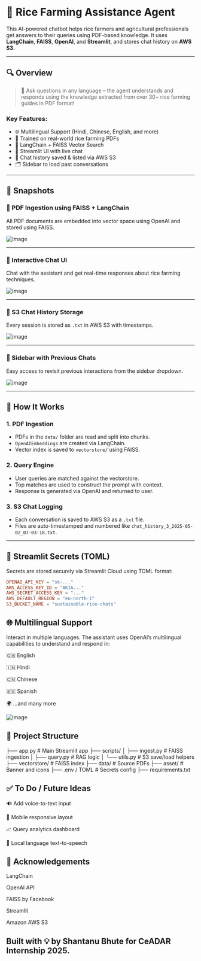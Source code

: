 # 🌾 Rice Farming Assistance Agent

This AI-powered chatbot helps rice farmers and agricultural professionals get answers to their queries using PDF-based knowledge. It uses **LangChain**, **FAISS**, **OpenAI**, and **Streamlit**, and stores chat history on **AWS S3**.

---

## 🔍 Overview

> 💬 Ask questions in any language – the agent understands and responds using the knowledge extracted from over 30+ rice farming guides in PDF format!

### Key Features:
- 🌐 Multilingual Support (Hindi, Chinese, English, and more)
- 📄 Trained on real-world rice farming PDFs
- 🧠 LangChain + FAISS Vector Search
- 💬 Streamlit UI with live chat
- 💾 Chat history saved & listed via AWS S3
- 🗂️ Sidebar to load past conversations

---

## 📸 Snapshots

### 🔹 PDF Ingestion using FAISS + LangChain

All PDF documents are embedded into vector space using OpenAI and stored using FAISS.


![image](https://github.com/user-attachments/assets/02a40181-16f6-4fb2-831c-9172d8421162)

---

### 🔹 Interactive Chat UI

Chat with the assistant and get real-time responses about rice farming techniques.


![image](https://github.com/user-attachments/assets/6d4227ec-66d9-4e78-94bf-6d35c6658a9f)

---

### 🔹 S3 Chat History Storage

Every session is stored as `.txt` in AWS S3 with timestamps.


![image](https://github.com/user-attachments/assets/046f2780-c3ac-42a3-b159-111b2d46e289)

---

### 🔹 Sidebar with Previous Chats

Easy access to revisit previous interactions from the sidebar dropdown.

![image](https://github.com/user-attachments/assets/758a3f8b-797e-45b2-9b0b-3d4ec07af1f1)

---

## 🧠 How It Works

### 1. PDF Ingestion
- PDFs in the `data/` folder are read and split into chunks.
- `OpenAIEmbeddings` are created via LangChain.
- Vector index is saved to `vectorstore/` using FAISS.

### 2. Query Engine
- User queries are matched against the vectorstore.
- Top matches are used to construct the prompt with context.
- Response is generated via OpenAI and returned to user.

### 3. S3 Chat Logging
- Each conversation is saved to AWS S3 as a `.txt` file.
- Files are auto-timestamped and numbered like `chat_history_3_2025-05-02_07-03-18.txt`.

---

## 🔐 Streamlit Secrets (TOML)

Secrets are stored securely via Streamlit Cloud using TOML format:

```toml
OPENAI_API_KEY = "sk-..."
AWS_ACCESS_KEY_ID = "AKIA..."
AWS_SECRET_ACCESS_KEY = "..."
AWS_DEFAULT_REGION = "eu-north-1"
S3_BUCKET_NAME = "sustainable-rice-chats"
```
## 🌐 Multilingual Support
Interact in multiple languages. The assistant uses OpenAI’s multilingual capabilities to understand and respond in:

🇬🇧 English

🇮🇳 Hindi

🇨🇳 Chinese

🇪🇸 Spanish

🌍 ...and many more

![image](https://github.com/user-attachments/assets/e50413dd-4185-4eff-b74f-f33fd9010427)


## 📁 Project Structure

├── app.py                  # Main Streamlit app
├── scripts/
│   ├── ingest.py           # FAISS ingestion
│   ├── query.py            # RAG logic
│   └── utils.py            # S3 save/load helpers
├── vectorstore/            # FAISS index
├── data/                   # Source PDFs
├── asset/                  # Banner and icons
├── .env / TOML             # Secrets config
├── requirements.txt


## ✅ To Do / Future Ideas
🔊 Add voice-to-text input

📱 Mobile responsive layout

📈 Query analytics dashboard

📢 Local language text-to-speech

## 🙌 Acknowledgements
LangChain

OpenAI API

FAISS by Facebook

Streamlit

Amazon AWS S3

## Built with 💡 by Shantanu Bhute for CeADAR Internship 2025.

